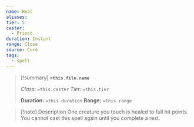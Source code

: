 ```yaml
---
name: Heal
aliases: 
tier: 5
caster:
  - Priest
duration: Instant
range: Close
source: Core
tags:
  - spell
---
```


> [!summary] **`=this.file.name`**
> 
> *Class:* `=this.caster`
> *Tier:* `=this.tier`
> 
> **Duration:** `=this.duration`
> **Range:** `=this.range`

>[!note] Description
> One creature you touch is healed to full hit points. You cannot cast this spell again until you complete a rest.